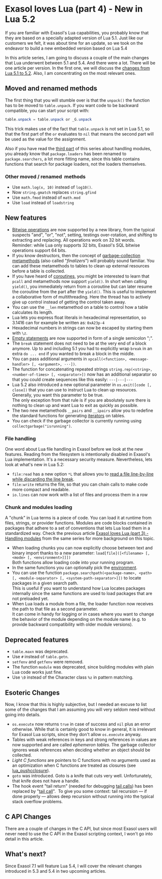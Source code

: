 # Exasol loves Lua (part 4) - New in Lua 5.2 
If you are familiar with Exasol's Lua capabilities, you probably know that they are based on a specially adapted version of Lua 5.1. Just like our customers we felt, it was about time for an update, so we took on the endeavor to build a new embedded version based on Lua 5.4

In this article series, I am going to discuss a couple of the main changes that Lua underwent between 5.1 and 5.4. And there were a lot. There will be one article per version. In the first one, we will discuss the [changes from Lua 5.1 to 5.2](http://www.lua.org/manual/5.2/readme.html#changes "Changes"). Also, I am concentrating on the most relevant ones.

## Moved and renamed methods

The first thing that you will stumble over is that the `unpack()` the function has to be moved to `table.unpack`. If you want code to be backward compatible, you can start your script with:


```java
table.unpack = table.unpack or _G.unpack
```
This trick makes use of the fact that `table.unpack` is not set in Lua 5.1, so that the first part of the `or` evaluates to `nil` that means the second part will be used as the value for the assignment.

Also if you have read the [third part](https://community.exasol.com/t5/database-features/exasol-loves-lua-part-3-handling-modules/ta-p/2134 "Exasol") of this series about handling modules, you already know that `package.loaders` has been renamed to `package.searchers`, a lot more fitting name, since this table contains functions that search for package loaders, not the loaders themselves.

### Other moved / renamed  methods

* Use `math.log(x, 10)` instead of `log10()`.
* Now `string.gmatch` replaces `string.gfind`
* Use `math.fmod` instead of `math.mod`
* Use `load` instead of `loadstring`

## New features

* [Bitwise operations](http://www.lua.org/manual/5.2/manual.html#6.7 "Bitwise") are now supported by a new library, from the typical suspects "and", "or", "not", setting, testings over-rotation, and shifting to extracting and replacing. All operations work on 32 bit words.  
Reminder: while Lua only supports 32 bits, Exasol's SQL bitwise operations support 64 bits.
* If you know destructors, then the concept of [garbage-collection metamethods](http://www.lua.org/manual/5.2/manual.html#2.5.1 "Garbabe-collection") (also called "*finalizers*") will probably sound familiar. You can add these metamethods to tables to clean up external resources before a table is collected.
* If you have heard of [coroutines](http://www.lua.org/manual/5.2/manual.html#2.6 "Lua"), you might be interested to learn that `pcall` and metamethods now support `yield()`. In short when calling `yield()`, you immediately return from a coroutine but can later resume the coroutine from the part after the `yield()`. This is useful to implement a collaborative form of multithreading. Here the thread has to actively give up control instead of getting the control taken away.
* You can use the `__len` metamethod on a table to control how a table calculates its length.
* Lua lets you express float literals in hexadecimal representation, so 3.1416 can for example be written as: `0xA23p-4`
* Hexadecimal numbers in strings can now be escaped by starting them with `\z`.
* [Empty statements](https://www.lua.org/manual/5.2/manual.html#3.3.1 "Lua") are now supported in form of a single semicolon ";".
* The `break` statement does not need to be at the very end of a block anymore. Up to and including 5.1 you had to explicitly wrap `break` in an extra `do ... end` if you wanted to break a block in the middle.
* You can pass additional arguments in `xpcall(<function>, <message-handler> [, <argument>, ···])`.
* The function for concatenating repeated strings `string.rep(<string>, <number-of-times> [, <separator>])` now has an additional separator so that you could create sequences like this easily: `---|---|---`
* Lua 5.2 also introduced a new optional parameter in `os.exit([code [, close])` that you can use to instruct Lua to clean up resources. Generally, you want this parameter to be true.  
The only exception from that rule is if you are absolutely sure there is nothing to clean up and want Lua to exit as quickly as possible.
* The two new metamethods `__pairs` and `__ipairs` allow you to redefine the standard functions for generating [iterators](https://www.lua.org/pil/7.1.html "Iterators") on tables.
* You can check if the garbage collector is currently running using `collectgarbage("isrunning")`.

### File handling

One word about Lua file handling in Exasol before we look at the new features. Reading from the filesystem is intentionally disabled in Exasol's Lua implementation. It's a necessary security measure. Nevertheless, lets look at what's new in Lua 5.2:

* `file:read` has a new option `*L` that allows you to [read a file line-by-line while discarding the line break](https://www.lua.org/manual/5.2/manual.html#pdf-file:read "file:read").
* `file:write` returns the file, so that you can chain calls to make code more compact and readable.
* `io.lines` can now work with a list of files and process them in a row

### Chunk and modules loading

A "chunk" in Lua terms is a piece of code. You can load it at runtime from files, strings, or provider functions. Modules are code blocks contained in packages that adhere to a set of conventions that lets Lua load them in a standardized way. Check the previous article [Exasol loves Lua (part 3) - Handling modules](https://community.exasol.com/t5/database-features/exasol-loves-lua-part-3-handling-modules/ta-p/2134 "Exasol") from the same series for more background on this topic.

* When loading chunks you can now explicitly choose between text and binary import thanks to a new parameter: `load[file]([<filename> [, <mode> [, <environment>]]])`   
Both functions allow loading code into your running program.
* In the same functions you can optionally pick the [environment](http://www.lua.org/manual/5.2/manual.html#2.2 "Environments").
* You can use the function `package.searchpath(<package-name>, <path> [, <module-separator> [, <system-path-separator>]])` to locate packages in a given search path.  
This is useful if you want to understand how Lua locates packages internally since the same functions are used to load packages that are not preloaded yet.
* When Lua loads a module from a file, the loader function now receives the path to that file as a second parameter.  
It can come in handy for logging or in cases where you want to change the behavior of the module depending on the module name (e.g. to provide backward compatibility with older module versions).

## Deprecated features

* `table.maxn` was deprecated.
* Use `#` instead of `table.getn`.
* `setfenv` and `getfenv` were removed.
* The function `module` was deprecated, since building modules with plain Lua code works just fine.
* Use `\0` instead of the Character class `%z` in pattern matching.

## Esoteric Changes

Now, I know that this is highly subjective, but I needed an excuse to list some of the changes that I am assuming you will very seldom need without going into details.

* `os.execute` now returns `true` in case of success and `nil` plus an error otherwise. While that is certainly good to know in general, it is irrelevant for Exasol Lua scripts, since they don't allow `os.execute` anyway.
* Tables with weak references in keys and strong references in values are now supported and are called *ephemeron tables*. The garbage collector ignores weak references when deciding whether an object should be collected.
* *Light C functions* are pointers to C functions with no arguments used as an optimization when C functions are treated as closures (see [lua_pushcclosure](http://www.lua.org/manual/5.2/manual.html#lua_pushcclosure "Light")).
* `goto` was introduced. Goto is a knife that cuts very well. Unfortunately, that knife does not have a handle.
* The hook event "tail return" (needed for debugging [tail calls](https://en.wikipedia.org/wiki/Tail_call "Wikipedia:")) has been replaced by "[tail call](https://www.lua.org/manual/5.2/manual.html#lua_Hook "Lua")".  To give you some context: tail recursion — if done properly — allows deep recursion without running into the typical stack overflow problems.

## C API Changes

There are a couple of changes in the C API, but since most Exasol users will never need to use the C API in the Exasol scripting context, I won't go into detail in this article.

## What's next?

Since Exasol 7.1 will feature Lua 5.4, I will cover the relevant changes introduced in 5.3 and 5.4 in two upcoming articles.


